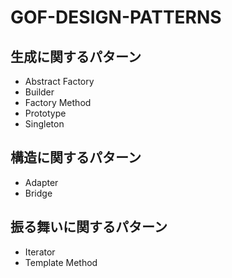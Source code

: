 # GOF-DESIGN-PATTERNS

## 生成に関するパターン

- Abstract Factory
- Builder
- Factory Method
- Prototype
- Singleton

## 構造に関するパターン

- Adapter
- Bridge

## 振る舞いに関するパターン

- Iterator
- Template Method

